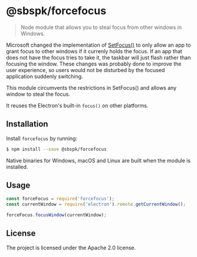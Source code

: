 @sbspk/forcefocus
=========

> Node module that allows you to steal focus from other windows in Windows.

Microsoft changed the implementation of [SetFocus()](https://msdn.microsoft.com/en-us/library/windows/desktop/ms646312(v=vs.85).aspx) to only allow an app to grant focus to other windows if it currenly holds the focus. If an app that does not have the focus tries to take it, the taskbar will just flash rather than focusing the window. These changes was probably done to improve the user experience, so users would not be disturbed by the focused application suddenly switching.

This module circumvents the restrictions in SetFocus() and allows any window to steal the focus.

It reuses the Electron's built-in `focus()` on other platforms.

Installation
------------

Install `forcefocus` by running:

```sh
$ npm install --save @sbspk/forcefocus
```

Native binaries for Windows, macOS and Linux are built when the module is installed.

Usage
-------------

```js
const forceFocus = require('forcefocus');
const currentWindow = require('electron').remote.getCurrentWindow();

forceFocus.focusWindow(currentWindow);
```

License
-------

The project is licensed under the Apache 2.0 license.
